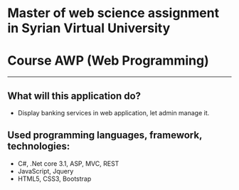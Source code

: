﻿# Master of web science assignment in Syrian Virtual University
# Course AWP (Web Programming)
---
## What will this application do?
- Display banking services in web application, let admin manage it.

## Used programming languages, framework, technologies:
- C#, .Net core 3.1, ASP, MVC, REST
- JavaScript, Jquery
- HTML5, CSS3, Bootstrap